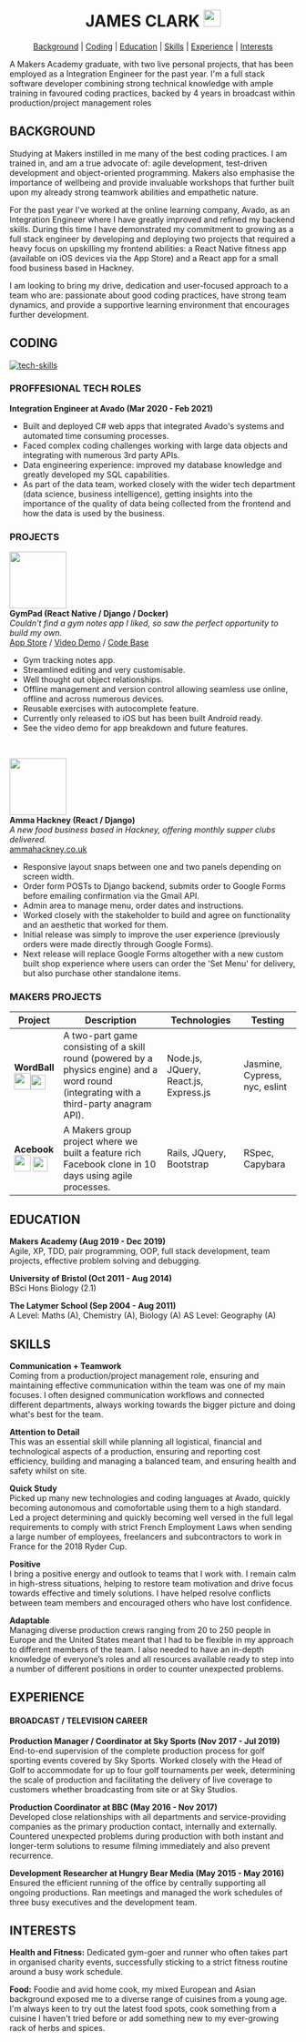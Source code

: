 <div align="center">

# JAMES CLARK [<img src="https://image.flaticon.com/icons/svg/174/174857.svg" height=30 width=30>](https://uk.linkedin.com/in/james-clark-1a6558ba) #

[Background](#background) | [Coding](#coding) | [Education](#education) | [Skills](#skills) | [Experience](#experience) | [Interests](#interests)
</div>

A Makers Academy graduate, with two live personal projects, that has been employed as a Integration Engineer for the past year. I'm a full stack software developer combining strong technical knowledge with ample training in favoured coding practices, backed by 4 years in broadcast within production/project management roles
<br>

## BACKGROUND ##

Studying at Makers instilled in me many of the best coding practices. I am trained in, and am a true advocate of: agile development, test-driven development and object-oriented programming. Makers also emphasise the importance of wellbeing and provide invaluable workshops that further built upon my already strong teamwork abilities and empathetic nature. 

For the past year I've worked at the online learning company, Avado, as an Integration Engineer where I have greatly improved and refined my backend skills. During this time I have demonstrated my commitment to growing as a full stack engineer by developing and deploying two projects that required a heavy focus on upskilling my frontend abilities: a React Native fitness app (available on iOS devices via the App Store) and a React app for a small food business based in Hackney. 

I am looking to bring my drive, dedication and user-focused approach to a team who are: passionate about good coding practices, have strong team dynamics, and provide a supportive learning environment that encourages further development.
<br>

## CODING ##
[![tech-skills](https://github.com/jmsclrk/CV/blob/master/images/tech-skills.jpg?raw=true)](#coding)
### PROFFESIONAL TECH ROLES ###
**Integration Engineer at Avado (Mar 2020 - Feb 2021)** <br>
* Built and deployed C# web apps that integrated Avado's systems and automated time consuming processes. 
* Faced complex coding challenges working with large data objects and integrating with numerous 3rd party APIs. 
* Data engineering experience: improved my database knowledge and greatly developed my SQL capabilities.
* As part of the data team, worked closely with the wider tech department (data science, business intelligence), getting insights into the importance of the quality of data being collected from the frontend and how the data is used by the business. 


### PROJECTS ###

[<img src="https://github.com/jmsclrk/CV/blob/master/images/gympad-logo.png" height=100 width=100>](https://apps.apple.com/gb/app/gympad/id1505074064) <br>
**GymPad (React Native / Django / Docker)** <br> 
_Couldn't find a gym notes app I liked, so saw the perfect opportunity to build my own._ <br>
[App Store](https://apps.apple.com/gb/app/gympad/id1505074064/) / [Video Demo](#) / [Code Base](#)
* Gym tracking notes app.
* Streamlined editing and very customisable.
* Well thought out object relationships.
* Offline management and version control allowing seamless use online, offline and across numerous devices.
* Reusable exercises with autocomplete feature.
* Currently only released to iOS but has been built Android ready. 
* See the video demo for app breakdown and future features.
<br>

[<img src="https://github.com/jmsclrk/CV/blob/master/images/ammahackney-logo.png" height=100 width=100>](https://www.ammahackney.co.uk) <br>
**Amma Hackney (React / Django)** <br> 
_A new food business based in Hackney, offering monthly supper clubs delivered._ <br>
[ammahackney.co.uk](https://www.ammahackney.co.uk)
* Responsive layout snaps between one and two panels depending on screen width.
* Order form POSTs to Django backend, submits order to Google Forms before emailing confirmation via the Gmail API.
* Admin area to manage menu, order dates and instructions.
* Worked closely with the stakeholder to build and agree on functionality and an aesthetic that worked for them.
* Initial release was simply to improve the user experience (previously orders were made directly through Google Forms).
* Next release will replace Google Forms altogether with a new custom built shop experience where users can order the 'Set Menu' for delivery, but also purchase other standalone items.

### MAKERS PROJECTS ###
| Project | Description | Technologies | Testing |
|---------|-------------|--------------|---------|
| **WordBall** <br> [<img src="https://github.githubassets.com/images/modules/logos_page/GitHub-Mark.png" height=29 width=29>](https://github.com/jmhc22/wordball-react)[<img src="https://cdn.iconscout.com/icon/free/png-512/heroku-5-569467.png" height=26 width=26>](https://word-ball.herokuapp.com) | A two-part game consisting of a skill round (powered by a physics engine) and a word round (integrating with a third-party anagram API). | Node.js, JQuery, React.js, Express.js| Jasmine, Cypress, nyc, eslint |
| **Acebook** <br> [<img src="https://github.githubassets.com/images/modules/logos_page/GitHub-Mark.png" height=29 width=29>](https://github.com/jmhc22/acebook--LizardBook-) [<img src="https://cdn.iconscout.com/icon/free/png-512/heroku-5-569467.png" height=26 width=26>](https://lizardbook.herokuapp.com) | A Makers group project where we built a feature rich Facebook clone in 10 days using agile processes. | Rails, JQuery, Bootstrap | RSpec, Capybara |


## EDUCATION ##
**Makers Academy (Aug 2019 - Dec 2019)** <br>
Agile, XP, TDD, pair programming, OOP, full stack development, team projects, effective problem solving and debugging. 

**University of Bristol (Oct 2011 - Aug 2014)** <br>
BSci Hons Biology (2.1)

**The Latymer School (Sep 2004 - Aug 2011)** <br>
A Level: Maths (A), Chemistry (A), Biology (A)
AS Level: Geography (A)
<br>

## SKILLS ##
**Communication + Teamwork** <br>
Coming from a production/project management role, ensuring and maintaining effective communication within the team was one of my main focuses. I often designed communication workflows and connected different departments, always working towards the bigger picture and doing what's best for the team. 

**Attention to Detail** <br>
This was an essential skill while planning all logistical, financial and technological aspects of a production, ensuring and reporting cost efficiency, building and managing a balanced team, and ensuring health and safety whilst on site. 

**Quick Study** <br>
Picked up many new technologies and coding languages at Avado, quickly becoming autonomous and comofortable using them to a high standard. Led a project determining and quickly becoming well versed in the full legal requirements to comply with strict French Employment Laws when sending a large number of employees, freelancers and subcontractors to work in France for the 2018 Ryder Cup. 

**Positive** <br>
I bring a positive energy and outlook to teams that I work with. I remain calm in high-stress situations, helping to restore team motivation and drive focus towards effective and timely solutions. I have helped resolve conflicts between team members and encouraged others who have lost confidence. 

**Adaptable** <br>
Managing diverse production crews ranging from 20 to 250 people in Europe and the United States meant that I had to be flexible in my approach to different members of the team. I also needed to have an in-depth knowledge of everyone’s roles and all resources available ready to step into a number of different positions in order to counter unexpected problems.
<br>

## EXPERIENCE ##
#### BROADCAST / TELEVISION CAREER ####
**Production Manager / Coordinator at Sky Sports (Nov 2017 - Jul 2019)** <br>
End-to-end supervision of the complete production process for golf sporting events covered by Sky Sports. Worked closely with the Head of Golf to accommodate for up to four golf tournaments per week, determining the scale of production and facilitating the delivery of live coverage to customers whether broadcasting from site or at Sky Studios.

**Production Coordinator at BBC (May 2016 - Nov 2017)** <br>
Developed close relationships with all departments and service-providing companies as the primary production contact, internally and externally. Countered unexpected problems during production with both instant and longer-term solutions to resume filming immediately and also prevent recurrence.

**Development Researcher at Hungry Bear Media (May 2015 - May 2016)** <br>
Ensured the efficient running of the office by centrally supporting all ongoing productions. Ran meetings and managed the work schedules of three busy executives and the development team.
<br>

## INTERESTS ##
**Health and Fitness:** Dedicated gym-goer and runner who often takes part in organised charity events, successfully sticking to a strict fitness routine around a busy work schedule. 

**Food:** Foodie and avid home cook, my mixed European and Asian background exposed me to a diverse range of cuisines from a young age. I'm always keen to try out the latest food spots, cook something from a cuisine I haven't tried before or add something new to my ever-growing rack of herbs and spices.
